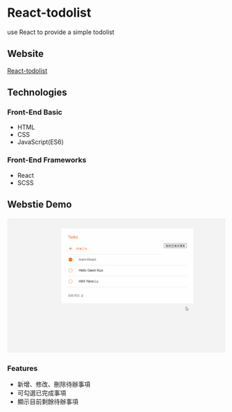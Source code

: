 # React-todolist
use React to provide a simple todolist

## Website
[React-todolist](https://shang-jui.github.io/react-todolist/)

## Technologies
### Front-End Basic
- HTML
- CSS
- JavaScript(ES6)
### Front-End Frameworks
- React
- SCSS

## Webstie Demo
![image](https://github.com/shang-jui/react-todolist/blob/master/Todolist.gif)

### Features
- 新增、修改、刪除待辦事項
- 可勾選已完成事項
- 顯示目前剩餘待辦事項

